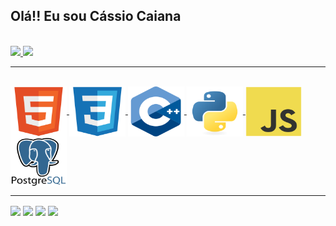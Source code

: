 <h2>Olá!! Eu sou Cássio Caiana</h2>

<div style="display: inline_block"><br>
  
  <a href="https://github.com/cassiocaiana89" >
    <img height="180em" src="https://github-readme-stats.vercel.app/api?username=cassiocaiana89&show_icons=true&theme=dark&include_all_commits=true&count_private=true">
    <img height="180em" src="https://github-readme-stats.vercel.app/api/top-langs/?username=cassiocaiana89&layout_compact&langs_count=16&theme=dark"/>
</div>
<hr>
<div style="display: inline_block"><br>
  <img align="center" alt="cas-c++" height="80" width="90" src="https://raw.githubusercontent.com/devicons/devicon/master/icons/html5/html5-original.svg">
  <img align="center" alt="cas-c++" height="80" width="90" src="https://raw.githubusercontent.com/devicons/devicon/master/icons/css3/css3-original.svg">
  <img align="center" alt="cas-c++" height="80" width="90" src="https://raw.githubusercontent.com/devicons/devicon/master/icons/cplusplus/cplusplus-original.svg">
  <img align="center" alt="cas-c++" height="80" width="90" src="https://raw.githubusercontent.com/devicons/devicon/master/icons/python/python-original.svg">
  <img align="center" alt="cas-c++" height="80" width="90" src="https://raw.githubusercontent.com/devicons/devicon/master/icons/javascript/javascript-original.svg">
  <img align="center" alt="cas-c++" height="80" width="90" src="https://raw.githubusercontent.com/devicons/devicon/master/icons/postgresql/postgresql-original-wordmark.svg"></div>
<hr> 
<div>
  <a href="https://www.linkedin.com/in/cassio-caiana-000a69245/" target="_blank"><img align="center" height="50" src="https://img.shields.io/badge/LinkedIn-0077B5?style=for-the-badge&logo=linkedin&logoColor=white" target="_blank"></a>
  <a href="https://www.facebook.com/cassio.caiana/" target="_blank"><img align="center" height="50"  src="https://img.shields.io/badge/Facebook-1877F2?style=for-the-badge&logo=facebook&logoColor=white" target="_blank"></a>
  <a href="https://www.facebook.com/cassio.caiana/" target="_blank"><img align="center" height="50" src="https://img.shields.io/badge/Gmail-D14836?style=for-the-badge&logo=gmail&logoColor=white" target="_blank"></a>
   <a href="https://www.facebook.com/cassio.caiana/" target="_blank"><img align="center" height="50" src="https://img.shields.io/badge/Instagram-E4405F?style=for-the-badge&logo=instagram&logoColor=white" target="_blank"></a>
  
</div>




